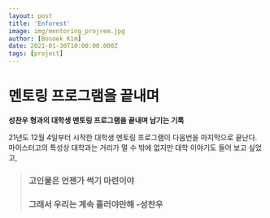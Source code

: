 ```yaml
---
layout: post
title: 'Enforest'
image: img/mentoring_projrem.jpg
author: [Bosoek Kim]
date: 2021-01-30T10:00:00.000Z
tags: [project]
---
```


# 멘토링 프로그램을 끝내며
__성찬우 형과의 대학생 멘토링 프로그램을 끝내며 남기는 기록__

21년도 12월 4일부터 시작한 대학생 멘토링 프로그램이 다음번을 마지막으로 끝난다. 마이스터고의 특성상 대학과는 거리가 멀 수 밖에 없지만 대학 이야기도 들어 보고 싶었고, 

>### 고인물은 언젠가 썩기 마련이야 
>### 그래서 우리는 계속 흘러야만해 -성찬우
